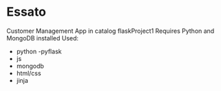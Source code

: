 # Essato
 Customer Management App
in catalog flaskProject1
Requires Python and MongoDB installed
Used:
*  python -pyflask
*  js
* mongodb
* html/css
* jinja
